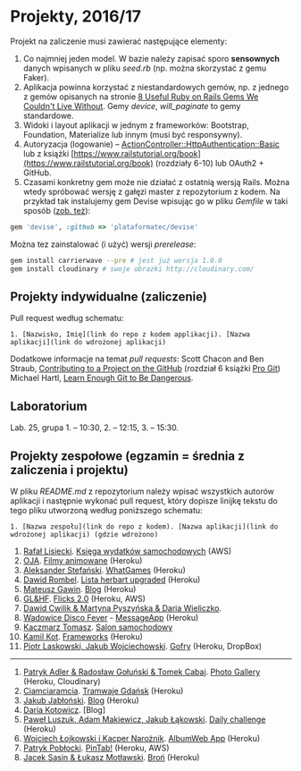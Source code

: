 # Projekty, 2016/17

Projekt na zaliczenie musi zawierać następujące elementy:

1. Co najmniej jeden model. W bazie należy zapisać sporo **sensownych** danych wpisanych w pliku _seed.rb_
  (np. można skorzystać z gemu Faker).
1. Aplikacja powinna korzystać z niestandardowych gemów, np. z jednego
  z gemów opisanych na stronie [8 Useful Ruby on Rails Gems We Couldn't Live Without](http://blog.planetargon.com/entries/8-useful-ruby-on-rails-gems-we-couldnt-live-without?__s=jvsvsq3unktoidfpqwzm).
  Gemy _device_, _will_paginate_ to gemy standardowe.
1. Widoki i layout aplikacji w jednym z frameworków:
   Bootstrap, Foundation, Materialize lub innym (musi być responsywny).
1. Autoryzacja (logowanie) – [ActionController::HttpAuthentication::Basic](http://edgeapi.rubyonrails.org/classes/ActionController/HttpAuthentication/Basic.html)
   lub z książki [https://www.railstutorial.org/book](https://www.railstutorial.org/book)
   (rozdziały 6-10) lub OAuth2 + GitHub.
1. Czasami konkretny gem może nie działać z ostatnią wersją Rails. Można wtedy spróbować
  wersję z gałęzi master z repozytorium z kodem. Na przykład tak instalujemy
  gem Devise wpisując go w pliku _Gemfile_ w taki sposób
  ([zob. też](http://bundler.io/git.html)):

```ruby
gem 'devise', :github => 'plataformatec/devise'
```
Można tez zainstalować (i użyć) wersji _prerelease_:
```sh
gem install carrierwave --pre # jest już wersja 1.0.0
gem install cloudinary # swoje obrazki http://cloudinary.com/
```

## Projekty indywidualne (zaliczenie)

Pull request według schematu:
```
1. [Nazwisko, Imię](link do repo z kodem applikacji). [Nazwa aplikacji](link do wdrożonej aplikacji)
```

Dodatkowe informacje na temat _pull requests_: Scott Chacon and Ben Straub,
[Contributing to a Project on the GitHub](https://git-scm.com/book/en/v2/GitHub-Contributing-to-a-Project)
(rozdział 6 książki [Pro Git](https://git-scm.com/book/en/v2))
Michael Hartl, [Learn Enough Git to Be Dangerous](https://www.learnenough.com/git-tutorial).

<!--
  Regular Expressions Tutorial, http://www.regular-expressions.info/tutorial.html
     Find: (\d+),(.+),(.+),.+,.*
  Replace: $1. $2, $3
-->

## Laboratorium

Lab. 25, grupa 1. – 10:30, 2. – 12:15, 3. – 15:30.


## Projekty zespołowe (egzamin = średnia z zaliczenia i projektu)

W pliku _README.md_ z repozytorium należy wpisać wszystkich autorów aplikacji
i następnie wykonać pull request, który dopisze linijkę tekstu do tego pliku
utworzoną według poniższego schematu:

```
1. [Nazwa zespołu](link do repo z kodem). [Nazwa aplikacji](link do wdrożonej aplikacji) (gdzie wdrożono)
```

1. [Rafał Lisiecki](https://github.com/littlefoxmiastko/ruby1). [Księga wydatków samochodowych](http://ec2-34-208-194-252.us-west-2.compute.amazonaws.com/) (AWS)
1. [OJA](https://github.com/lic-planer/ruby_zespolowy). [Filmy animowane](https://shrouded-ocean-49748.herokuapp.com/) (Heroku)
1. [Aleksander Stefański](https://github.com/astefanski1/WhatGames). [WhatGames](https://whatgames.herokuapp.com/games) (Heroku)
1. [Dawid Rombel](https://github.com/drombel/project-ruby). [Lista herbart upgraded](https://lista-herbat.herokuapp.com/) (Heroku)
1. [Mateusz Gawin](https://github.com/matgawin/projekt_asi2). [Blog](https://asi-blog.herokuapp.com/) (Heroku)
1. [GL&HF](https://github.com/mkassjanski/asi-egzamin). [Flicks 2.0](https://flicks2.herokuapp.com/) (Heroku, AWS)
1. [Dawid Cwilik & Martyna Pyszyńska & Daria Wieliczko](https://github.com/Ruby-team/ExamProject).
1. [Wadowice Disco Fever](https://github.com/implssv/MessageApp) - [MessageApp](http://serene-spire-89656.herokuapp.com/) (Heroku)
1. [Kaczmarz Tomasz](https://github.com/tkaczmarz/asi). [Salon samochodowy](https://shielded-tundra-94334.herokuapp.com)
1. [Kamil Kot](https://github.com/KotMeow/asi-frameworks). [Frameworks](https://asi-frameworks.herokuapp.com/) (Heroku)
1. [Piotr Laskowski, Jakub Wojciechowski](https://github.com/ozh204/ruby-egz). [Gofry](https://ozh204-gofry.herokuapp.com/) (Heroku, DropBox)

----

1. [Patryk Adler & Radosław Gołuński & Tomek Cabaj](https://github.com/adlerpoland/mojeasi). [Photo Gallery](https://protected-ocean-44249.herokuapp.com/photos) (Heroku, Cloudinary)
1. [Ciamciaramcia](https://github.com/atejszerska/ruby-asi-zespolowy). [Tramwaje Gdańsk](https://tramwaje-gdansk.herokuapp.com) (Heroku)
1. [Jakub Jabłoński](https://github.com/jakjablonski/ASI-my). [Blog](https://rocky-beach-30006.herokuapp.com/) (Heroku)
1. [Daria Kotowicz](https://github.com/dkotowicz/ruby_projekt2.git). [Blog]
1. [Paweł Luszuk, Adam Makiewicz, Jakub Łąkowski](https://github.com/kubalakowski/daily-challenge). [Daily challenge](https://daily-code-challenge.herokuapp.com/) (Heroku)
1. [Wojciech Łojkowski i Kacper Narożnik](https://github.com/wlojkowski/AlbumWebApp). [AlbumWeb App](https://albumwebapp.herokuapp.com/) (Heroku)
1. [Patryk Pobłocki](https://github.com/ppoblocki/egzaminRails). [PinTab!](https://fast-shore-79390.herokuapp.com/) (Heroku, AWS)
1. [Jacek Sasin & Łukasz Motławski](https://github.com/jsasin/asi_egzamin). [Broń](https://asiegzaminn.herokuapp.com) (Heroku)
